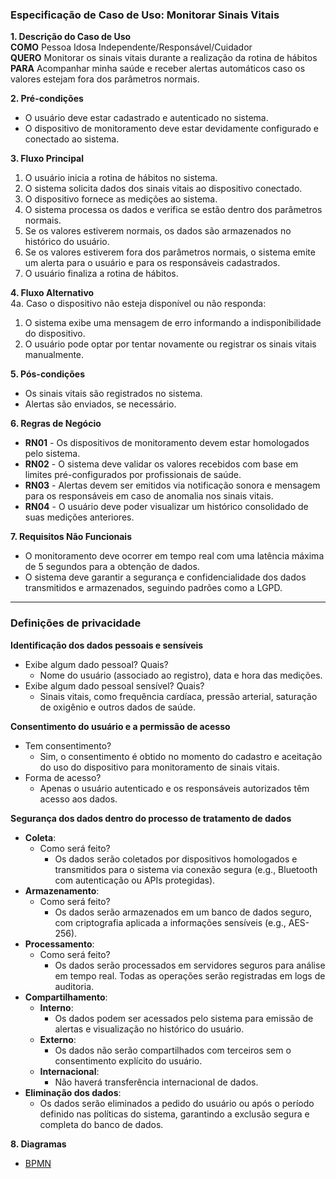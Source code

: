 ### Especificação de Caso de Uso: Monitorar Sinais Vitais  

**1. Descrição do Caso de Uso**  
**COMO** Pessoa Idosa Independente/Responsável/Cuidador  
**QUERO** Monitorar os sinais vitais durante a realização da rotina de hábitos  
**PARA** Acompanhar minha saúde e receber alertas automáticos caso os valores estejam fora dos parâmetros normais.  

**2. Pré-condições**  
- O usuário deve estar cadastrado e autenticado no sistema.  
- O dispositivo de monitoramento deve estar devidamente configurado e conectado ao sistema.  

**3. Fluxo Principal**  
1. O usuário inicia a rotina de hábitos no sistema.  
2. O sistema solicita dados dos sinais vitais ao dispositivo conectado.  
3. O dispositivo fornece as medições ao sistema.  
4. O sistema processa os dados e verifica se estão dentro dos parâmetros normais.  
5. Se os valores estiverem normais, os dados são armazenados no histórico do usuário.  
6. Se os valores estiverem fora dos parâmetros normais, o sistema emite um alerta para o usuário e para os responsáveis cadastrados.  
7. O usuário finaliza a rotina de hábitos.  

**4. Fluxo Alternativo**  
4a. Caso o dispositivo não esteja disponível ou não responda:  
   1. O sistema exibe uma mensagem de erro informando a indisponibilidade do dispositivo.  
   2. O usuário pode optar por tentar novamente ou registrar os sinais vitais manualmente.  

**5. Pós-condições**  
- Os sinais vitais são registrados no sistema.  
- Alertas são enviados, se necessário.  

**6. Regras de Negócio**  
- **RN01** - Os dispositivos de monitoramento devem estar homologados pelo sistema.  
- **RN02** - O sistema deve validar os valores recebidos com base em limites pré-configurados por profissionais de saúde.  
- **RN03** - Alertas devem ser emitidos via notificação sonora e mensagem para os responsáveis em caso de anomalia nos sinais vitais.  
- **RN04** - O usuário deve poder visualizar um histórico consolidado de suas medições anteriores.  

**7. Requisitos Não Funcionais**  
- O monitoramento deve ocorrer em tempo real com uma latência máxima de 5 segundos para a obtenção de dados.  
- O sistema deve garantir a segurança e confidencialidade dos dados transmitidos e armazenados, seguindo padrões como a LGPD.  

---

### Definições de privacidade  

**Identificação dos dados pessoais e sensíveis**  
- Exibe algum dado pessoal? Quais?  
  - Nome do usuário (associado ao registro), data e hora das medições.  
- Exibe algum dado pessoal sensível? Quais?  
  - Sinais vitais, como frequência cardíaca, pressão arterial, saturação de oxigênio e outros dados de saúde.  

**Consentimento do usuário e a permissão de acesso**  
- Tem consentimento?  
  - Sim, o consentimento é obtido no momento do cadastro e aceitação do uso do dispositivo para monitoramento de sinais vitais.  
- Forma de acesso?  
  - Apenas o usuário autenticado e os responsáveis autorizados têm acesso aos dados.  

**Segurança dos dados dentro do processo de tratamento de dados**  
- **Coleta**:  
  - Como será feito?  
    - Os dados serão coletados por dispositivos homologados e transmitidos para o sistema via conexão segura (e.g., Bluetooth com autenticação ou APIs protegidas).  
- **Armazenamento**:  
  - Como será feito?  
    - Os dados serão armazenados em um banco de dados seguro, com criptografia aplicada a informações sensíveis (e.g., AES-256).  
- **Processamento**:  
  - Como será feito?  
    - Os dados serão processados em servidores seguros para análise em tempo real. Todas as operações serão registradas em logs de auditoria.  
- **Compartilhamento**:  
  - **Interno**:  
    - Os dados podem ser acessados pelo sistema para emissão de alertas e visualização no histórico do usuário.  
  - **Externo**:  
    - Os dados não serão compartilhados com terceiros sem o consentimento explícito do usuário.  
  - **Internacional**:  
    - Não haverá transferência internacional de dados.  
- **Eliminação dos dados**:  
  - Os dados serão eliminados a pedido do usuário ou após o período definido nas políticas do sistema, garantindo a exclusão segura e completa do banco de dados.  

**8. Diagramas**  
- [BPMN](https://github.com/EnneLu/TINA-Requisitos/blob/main/docs/requirements/diagrams/BPMN/img/BPMN_01_MonitorarSinais.png)

